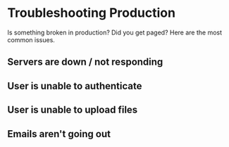 # Troubleshooting Production

Is something broken in production? Did you get paged? Here are the most common issues.

## Servers are down / not responding

## User is unable to authenticate

## User is unable to upload files

## Emails aren't going out
